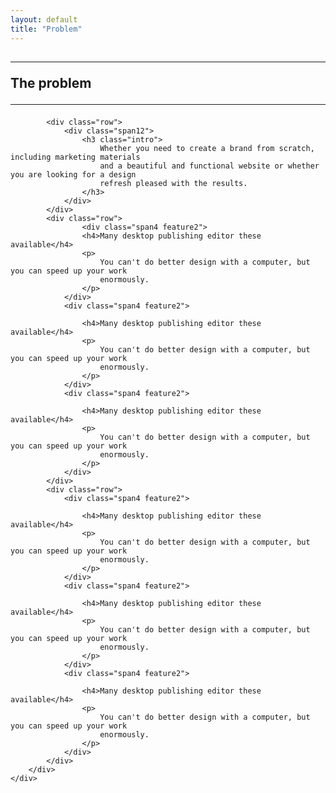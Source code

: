 ```yaml
---
layout: default
title: "Problem"
---
```


<div id="features" class="features_page">
    <div class="container">
        <div class="features1">
            <!-- header -->
            <h2 class="section_header">
                <hr class="left visible-desktop">
                <span>The problem</span>
                <hr class="right visible-desktop">
            </h2>

            <div class="row">
                <div class="span12">
                    <h3 class="intro">
                        Whether you need to create a brand from scratch, including marketing materials
                        and a beautiful and functional website or whether you are looking for a design
                        refresh pleased with the results.
                    </h3>
                </div>
            </div>
            <div class="row">
                    <div class="span4 feature2">
                    <h4>Many desktop publishing editor these available</h4>
                    <p>
                        You can't do better design with a computer, but you can speed up your work
                        enormously.
                    </p>
                </div>
                <div class="span4 feature2">

                    <h4>Many desktop publishing editor these available</h4>
                    <p>
                        You can't do better design with a computer, but you can speed up your work
                        enormously.
                    </p>
                </div>
                <div class="span4 feature2">

                    <h4>Many desktop publishing editor these available</h4>
                    <p>
                        You can't do better design with a computer, but you can speed up your work
                        enormously.
                    </p>
                </div>
            </div>
            <div class="row">
                <div class="span4 feature2">

                    <h4>Many desktop publishing editor these available</h4>
                    <p>
                        You can't do better design with a computer, but you can speed up your work
                        enormously.
                    </p>
                </div>
                <div class="span4 feature2">

                    <h4>Many desktop publishing editor these available</h4>
                    <p>
                        You can't do better design with a computer, but you can speed up your work
                        enormously.
                    </p>
                </div>
                <div class="span4 feature2">

                    <h4>Many desktop publishing editor these available</h4>
                    <p>
                        You can't do better design with a computer, but you can speed up your work
                        enormously.
                    </p>
                </div>
            </div>
        </div>
    </div>
</div>


   